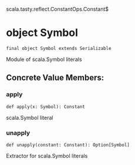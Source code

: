 scala.tasty.reflect.ConstantOps.Constant$
# object Symbol

<pre><code class="language-scala" >final object Symbol extends Serializable</pre></code>
Module of scala.Symbol literals

## Concrete Value Members:
### apply
<pre><code class="language-scala" >def apply(x: Symbol): Constant</pre></code>
scala.Symbol literal

### unapply
<pre><code class="language-scala" >def unapply(constant: Constant): Option[Symbol]</pre></code>
Extractor for scala.Symbol literals

